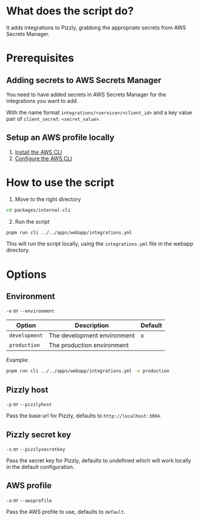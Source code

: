 # What does the script do?

It adds integrations to Pizzly, grabbing the appropriate secrets from AWS Secrets Manager.

# Prerequisites

## Adding secrets to AWS Secrets Manager

You need to have added secrets in AWS Secrets Manager for the integrations you want to add.

With the name format `integrations/<service>/<client_id>` and a key value pair of `client_secret`: `<secret_value>`.

## Setup an AWS profile locally

1. [Install the AWS CLI](https://aws.amazon.com/cli/)
2. [Configure the AWS CLI](https://docs.aws.amazon.com/cli/latest/userguide/cli-configure-quickstart.html#cli-configure-quickstart-config)

# How to use the script

1. Move to the right directory

```bash
cd packages/internal-cli
```

2. Run the script

```bash
pnpm run cli ../../apps/webapp/integrations.yml
```

This will run the script locally, using the `integrations.yml` file in the webapp directory.

# Options

## Environment

`-e` or `--environment`

| Option        | Description                 | Default |
| ------------- | --------------------------- | ------- |
| `development` | The development environment | x       |
| `production`  | The production environment  |         |

Example:

```bash
pnpm run cli ../../apps/webapp/integrations.yml -e production
```

## Pizzly host

`-p` or `--pizzlyhost`

Pass the base url for Pizzly, defaults to `http://localhost:3004`.

## Pizzly secret key

`-s` or `--pizzlysecretkey`

Pass the secret key for Pizzly, defaults to undefined which will work locally in the default configuration.

## AWS profile

`-a` or `--awsprofile`

Pass the AWS profile to use, defaults to `default`.
